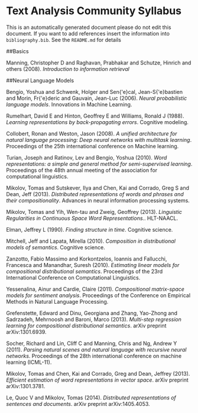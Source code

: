 # Text Analysis Community Syllabus

This is an automatically generated document please do not edit this document. If you want to add references insert the information into `bibliography.bib`. See the `README.md` for details

##Basics

Manning, Christopher D and Raghavan, Prabhakar and Schutze, Hinrich and others (2008). *Introduction to information retrieval*

##Neural Language Models

Bengio, Yoshua and Schwenk, Holger and Sen{\'e}cal, Jean-S{\'e}bastien and Morin, Fr{\'e}deric and Gauvain, Jean-Luc (2006). *Neural probabilistic language models*. Innovations in Machine Learning.

Rumelhart, David E and Hinton, Geoffrey E and Williams, Ronald J (1988). *Learning representations by back-propagating errors*. Cognitive modeling.

Collobert, Ronan and Weston, Jason (2008). *A unified architecture for natural language processing: Deep neural networks with multitask learning*. Proceedings of the 25th international conference on Machine learning.

Turian, Joseph and Ratinov, Lev and Bengio, Yoshua (2010). *Word representations: a simple and general method for semi-supervised learning*. Proceedings of the 48th annual meeting of the association for computational linguistics.

Mikolov, Tomas and Sutskever, Ilya and Chen, Kai and Corrado, Greg S and Dean, Jeff (2013). *Distributed representations of words and phrases and their compositionality*. Advances in neural information processing systems.

Mikolov, Tomas and Yih, Wen-tau and Zweig, Geoffrey (2013). *Linguistic Regularities in Continuous Space Word Representations.*. HLT-NAACL.

Elman, Jeffrey L (1990). *Finding structure in time*. Cognitive science.

Mitchell, Jeff and Lapata, Mirella (2010). *Composition in distributional models of semantics*. Cognitive science.

Zanzotto, Fabio Massimo and Korkontzelos, Ioannis and Fallucchi, Francesca and Manandhar, Suresh (2010). *Estimating linear models for compositional distributional semantics*. Proceedings of the 23rd International Conference on Computational Linguistics.

Yessenalina, Ainur and Cardie, Claire (2011). *Compositional matrix-space models for sentiment analysis*. Proceedings of the Conference on Empirical Methods in Natural Language Processing.

Grefenstette, Edward and Dinu, Georgiana and Zhang, Yao-Zhong and Sadrzadeh, Mehrnoosh and Baroni, Marco (2013). *Multi-step regression learning for compositional distributional semantics*. arXiv preprint arXiv:1301.6939.

Socher, Richard and Lin, Cliff C and Manning, Chris and Ng, Andrew Y (2011). *Parsing natural scenes and natural language with recursive neural networks*. Proceedings of the 28th international conference on machine learning (ICML-11).

Mikolov, Tomas and Chen, Kai and Corrado, Greg and Dean, Jeffrey (2013). *Efficient estimation of word representations in vector space*. arXiv preprint arXiv:1301.3781.

Le, Quoc V and Mikolov, Tomas (2014). *Distributed representations of sentences and documents*. arXiv preprint arXiv:1405.4053.

